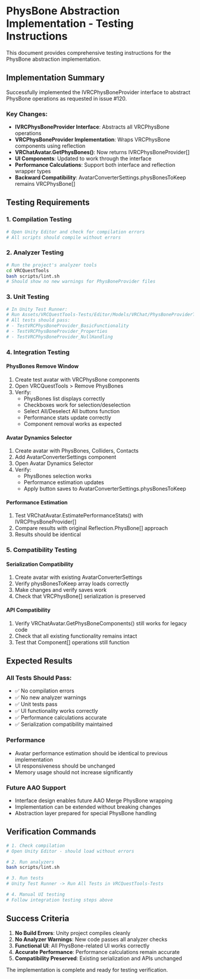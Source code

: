 # PhysBone Abstraction Implementation - Testing Instructions

This document provides comprehensive testing instructions for the PhysBone abstraction implementation.

## Implementation Summary

Successfully implemented the IVRCPhysBoneProvider interface to abstract PhysBone operations as requested in issue #120.

### Key Changes:
- **IVRCPhysBoneProvider Interface**: Abstracts all VRCPhysBone operations
- **VRCPhysBoneProvider Implementation**: Wraps VRCPhysBone components using reflection
- **VRChatAvatar.GetPhysBones()**: Now returns IVRCPhysBoneProvider[]
- **UI Components**: Updated to work through the interface
- **Performance Calculations**: Support both interface and reflection wrapper types
- **Backward Compatibility**: AvatarConverterSettings.physBonesToKeep remains VRCPhysBone[]

## Testing Requirements

### 1. Compilation Testing
```bash
# Open Unity Editor and check for compilation errors
# All scripts should compile without errors
```

### 2. Analyzer Testing
```bash
# Run the project's analyzer tools
cd VRCQuestTools
bash scripts/lint.sh
# Should show no new warnings for PhysBoneProvider files
```

### 3. Unit Testing
```bash
# In Unity Test Runner:
# Run Assets/VRCQuestTools-Tests/Editor/Models/VRChat/PhysBoneProviderTests.cs
# All tests should pass:
# - TestVRCPhysBoneProvider_BasicFunctionality
# - TestVRCPhysBoneProvider_Properties  
# - TestVRCPhysBoneProvider_NullHandling
```

### 4. Integration Testing

#### PhysBones Remove Window
1. Create test avatar with VRCPhysBone components
2. Open VRCQuestTools > Remove PhysBones
3. Verify:
   - PhysBones list displays correctly
   - Checkboxes work for selection/deselection  
   - Select All/Deselect All buttons function
   - Performance stats update correctly
   - Component removal works as expected

#### Avatar Dynamics Selector
1. Create avatar with PhysBones, Colliders, Contacts
2. Add AvatarConverterSettings component
3. Open Avatar Dynamics Selector
4. Verify:
   - PhysBones selection works
   - Performance estimation updates
   - Apply button saves to AvatarConverterSettings.physBonesToKeep

#### Performance Estimation
1. Test VRChatAvatar.EstimatePerformanceStats() with IVRCPhysBoneProvider[]
2. Compare results with original Reflection.PhysBone[] approach
3. Results should be identical

### 5. Compatibility Testing

#### Serialization Compatibility
1. Create avatar with existing AvatarConverterSettings
2. Verify physBonesToKeep array loads correctly
3. Make changes and verify saves work
4. Check that VRCPhysBone[] serialization is preserved

#### API Compatibility  
1. Verify VRChatAvatar.GetPhysBoneComponents() still works for legacy code
2. Check that all existing functionality remains intact
3. Test that Component[] operations still function

## Expected Results

### All Tests Should Pass:
- ✅ No compilation errors
- ✅ No new analyzer warnings
- ✅ Unit tests pass
- ✅ UI functionality works correctly
- ✅ Performance calculations accurate
- ✅ Serialization compatibility maintained

### Performance
- Avatar performance estimation should be identical to previous implementation
- UI responsiveness should be unchanged
- Memory usage should not increase significantly

### Future AAO Support
- Interface design enables future AAO Merge PhysBone wrapping
- Implementation can be extended without breaking changes
- Abstraction layer prepared for special PhysBone handling

## Verification Commands

```bash
# 1. Check compilation
# Open Unity Editor - should load without errors

# 2. Run analyzers
bash scripts/lint.sh

# 3. Run tests
# Unity Test Runner -> Run All Tests in VRCQuestTools-Tests

# 4. Manual UI testing
# Follow integration testing steps above
```

## Success Criteria

1. **No Build Errors**: Unity project compiles cleanly
2. **No Analyzer Warnings**: New code passes all analyzer checks  
3. **Functional UI**: All PhysBone-related UI works correctly
4. **Accurate Performance**: Performance calculations remain accurate
5. **Compatibility Preserved**: Existing serialization and APIs unchanged

The implementation is complete and ready for testing verification.